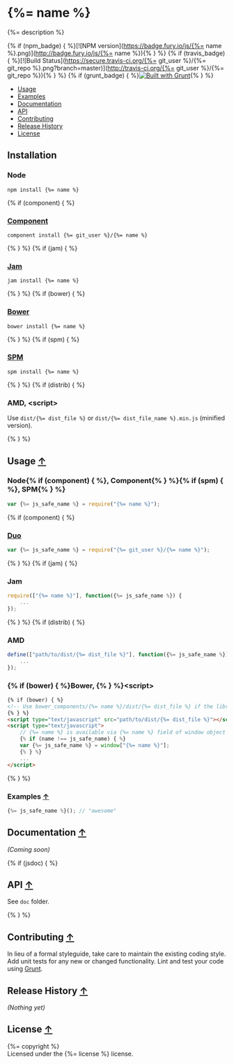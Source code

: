 # {%= name %} <a name="start"></a>

{%= description %}

{% if (npm_badge) { %}[![NPM version](https://badge.fury.io/js/{%= name %}.png)](http://badge.fury.io/js/{%= name %}){% } %}
{% if (travis_badge) { %}[![Build Status](https://secure.travis-ci.org/{%= git_user %}/{%= git_repo %}.png?branch=master)](http://travis-ci.org/{%= git_user %}/{%= git_repo %}){% } %}
{% if (grunt_badge) { %}[![Built with Grunt](https://cdn.gruntjs.com/builtwith.png)](http://gruntjs.com/){% } %}

* [Usage](#usage)
* [Examples](#examples)
* [Documentation](#documentation)
* [API](#api)
* [Contributing](#contributing)
* [Release History](#history)
* [License](#license)

## Installation

### Node

    npm install {%= name %}

{% if (component) { %}
### [Component](https://github.com/componentjs/component)

    component install {%= git_user %}/{%= name %}

{% } %}
{% if (jam) { %}
### [Jam](http://jamjs.org)

    jam install {%= name %}

{% } %}
{% if (bower) { %}
### [Bower](http://bower.io)

    bower install {%= name %}

{% } %}
{% if (spm) { %}
### [SPM](http://spmjs.io)

    spm install {%= name %}

{% } %}
{% if (distrib) { %}
### AMD, &lt;script&gt;

Use `dist/{%= dist_file %}` or `dist/{%= dist_file_name %}.min.js` (minified version).

{% } %}
## Usage <a name="usage"></a> [&#x2191;](#start)

### Node{% if (component) { %}, Component{% } %}{% if (spm) { %}, SPM{% } %}

```js
var {%= js_safe_name %} = require("{%= name %}");
```

{% if (component) { %}
### [Duo](http://duojs.org)

```js
var {%= js_safe_name %} = require("{%= git_user %}/{%= name %}");
```

{% } %}
{% if (jam) { %}
### Jam

```js
require(["{%= name %}"], function({%= js_safe_name %}) {
    ...
});
```

{% } %}
{% if (distrib) { %}
### AMD

```js
define(["path/to/dist/{%= dist_file %}"], function({%= js_safe_name %}) {
    ...
});
```

### {% if (bower) { %}Bower, {% } %}&lt;script&gt;

```html
{% if (bower) { %}
<!-- Use bower_components/{%= name %}/dist/{%= dist_file %} if the library was installed by Bower -->
{% } %}
<script type="text/javascript" src="path/to/dist/{%= dist_file %}"></script>
<script type="text/javascript">
    // {%= name %} is available via {%= name %} field of window object
    {% if (name !== js_safe_name) { %}
    var {%= js_safe_name %} = window["{%= name %}"];
    {% } %}
    ...
</script>
```

{% } %}
### Examples <a name="examples"></a> [&#x2191;](#start)

```js
{%= js_safe_name %}(); // "awesome"
```

## Documentation <a name="documentation"></a> [&#x2191;](#start)
_(Coming soon)_

{% if (jsdoc) { %}
## API <a name="api"></a> [&#x2191;](#start)

See `doc` folder.

{% } %}
## Contributing <a name="contributing"></a> [&#x2191;](#start)
In lieu of a formal styleguide, take care to maintain the existing coding style.
Add unit tests for any new or changed functionality.
Lint and test your code using [Grunt](http://gruntjs.com/).

## Release History <a name="history"></a> [&#x2191;](#start)
_(Nothing yet)_

## License <a name="license"></a> [&#x2191;](#start)
{%= copyright %}  
Licensed under the {%= license %} license.
